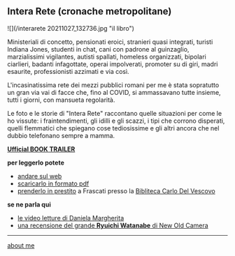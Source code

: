 ## Intera Rete (cronache metropolitane)    

![](/interarete 20211027_132736.jpg "il libro") 

Ministeriali di concetto, pensionati eroici, stranieri quasi integrati, turisti Indiana Jones, studenti in chat, cani con padrone al guinzaglio, marzialissimi vigilantes, autisti spallati, homeless organizzati, bipolari ciarlieri, badanti infagottate, operai impolverati, promoter su di giri, madri esaurite, professionisti azzimati e via così. 

L'incasinatissima rete dei mezzi pubblici romani per me è stata sopratutto un gran via vai di facce che, fino al COVID, si ammassavano tutte insieme, tutti i giorni, con mansueta regolarità.  

Le foto e le storie di "Intera Rete" raccontano quelle situazioni per come le ho vissute: i fraintendimenti, gli idilli e gli scazzi, i tipi che corrono disperati, quelli flemmatici che spiegano cose tediosissime e gli altri ancora che nel dubbio telefonano sempre a mamma.   

 [**Ufficial BOOK TRAILER**](https://youtu.be/brnGlXThfag) 

**per leggerlo potete**  
- [andare sul web](https://docs.google.com/document/d/e/2PACX-1vQRwiANaom26EhtbYZtutYeL-2fAjymjrPLMVab8JFhXCJS-6tZhbRlzBT5uN64oruOdjbD5KI3Oofl/pub)  
- [scaricarlo in formato pdf](https://drive.google.com/file/d/1_DByHcB7XwEvOEKSn8o94STRQoVUqiLo/view?usp=sharing)  
- [prenderlo in prestito](https://sbcr.comperio.it/) a Frascati presso la [Bibliteca Carlo Del Vescovo](https://goo.gl/maps/H5r5x6QXrAq1rRXQA)  

**se ne parla qui**  
- [le video letture di Daniela Margherita](https://www.youtube.com/@allontanarsidallalineagialla)  
- [una recensione del grande **Ryuichi Watanabe** di New Old Camera](https://youtu.be/liLdrN-OhoY) 


<!--- 

- [le video letture di Daniela Margherita](https://www.youtube.com/@allontanarsidallalineagialla)  
- [ugo blog](https://ugofoto.blogspot.com/2022/01/piccole-storie-metropolitane.html)  (gen22)  
- [ci si vede in giro](https://www.cisivedeingiro.com/giri-di-parole/intera-rete-cronache-metropolitane/) (ott21)  
- [noc sensei](https://www.nocsensei.com/lente/talenti/admin4914/quattro-splendidi-libri/) (feb21)  
- [new old camera](https://youtu.be/liLdrN-OhoY) (feb21)  
- [crono news](https://crono.news/Y:2020/M:07/D:31/h:20/m:38/s:25/claudio-gatti-storie-metropolitane-di-pendolarismo-quotidiano/?fbclid=IwAR0_44grhOo38E2FiM1h5a4exzcAlRjKYoysokIDaypL9k7MBgGVaRpRAw4) (set20)  

**book trailers**  
- [lettori accaniti](https://youtu.be/mYt2Ns11YoA) 
- ["ci si vede in giro"](https://youtu.be/fOOXviO-kMg)  

--->
  
---    
[about me](https://about.me/cacioman)  

